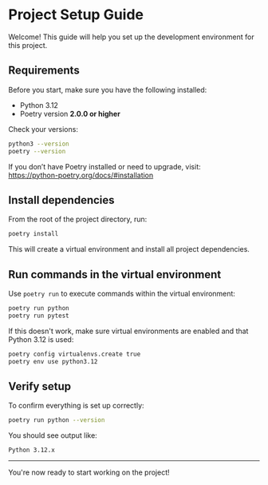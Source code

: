 # Project Setup Guide

Welcome! This guide will help you set up the development environment for this project.

## Requirements

Before you start, make sure you have the following installed:

- Python 3.12  
- Poetry version **2.0.0 or higher**

Check your versions:

```bash
python3 --version
poetry --version
```

If you don’t have Poetry installed or need to upgrade, visit:  
https://python-poetry.org/docs/#installation

## Install dependencies

From the root of the project directory, run:

```bash
poetry install
```

This will create a virtual environment and install all project dependencies.

## Run commands in the virtual environment

Use `poetry run` to execute commands within the virtual environment:

```bash
poetry run python
poetry run pytest
```

If this doesn't work, make sure virtual environments are enabled and that Python 3.12 is used:

```bash
poetry config virtualenvs.create true
poetry env use python3.12
```

## Verify setup

To confirm everything is set up correctly:

```bash
poetry run python --version
```

You should see output like:

```
Python 3.12.x
```

---

You're now ready to start working on the project!